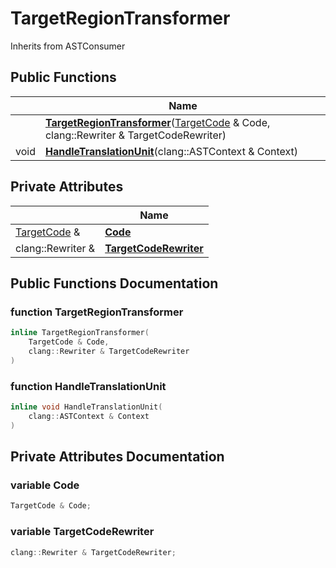 # TargetRegionTransformer





Inherits from ASTConsumer

## Public Functions

|                | Name           |
| -------------- | -------------- |
| | **[TargetRegionTransformer](../Classes/classTargetRegionTransformer.md#function-targetregiontransformer)**([TargetCode](../Classes/classTargetCode.md) & Code, clang::Rewriter & TargetCodeRewriter) |
| void | **[HandleTranslationUnit](../Classes/classTargetRegionTransformer.md#function-handletranslationunit)**(clang::ASTContext & Context) |

## Private Attributes

|                | Name           |
| -------------- | -------------- |
| [TargetCode](../Classes/classTargetCode.md) & | **[Code](../Classes/classTargetRegionTransformer.md#variable-code)**  |
| clang::Rewriter & | **[TargetCodeRewriter](../Classes/classTargetRegionTransformer.md#variable-targetcoderewriter)**  |

## Public Functions Documentation

### function TargetRegionTransformer

```cpp linenums="1"
inline TargetRegionTransformer(
    TargetCode & Code,
    clang::Rewriter & TargetCodeRewriter
)
```


### function HandleTranslationUnit

```cpp linenums="1"
inline void HandleTranslationUnit(
    clang::ASTContext & Context
)
```


## Private Attributes Documentation

### variable Code

```cpp linenums="1"
TargetCode & Code;
```


### variable TargetCodeRewriter

```cpp linenums="1"
clang::Rewriter & TargetCodeRewriter;
```


